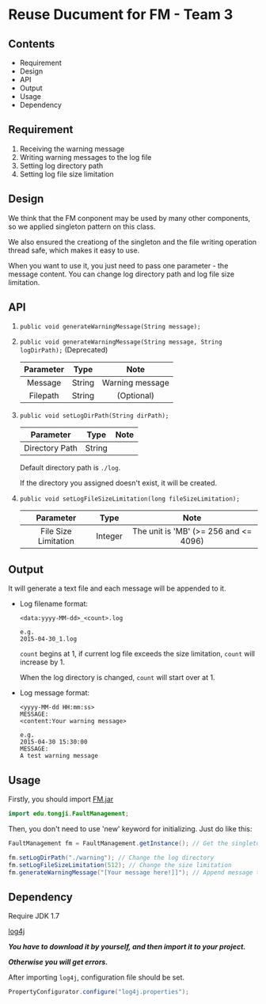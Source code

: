 Reuse Ducument for FM - Team 3
==============================

## Contents

- Requirement
- Design
- API
- Output
- Usage
- Dependency

## Requirement

1. Receiving the warning message
2. Writing warning messages to the log file
3. Setting log directory path
4. Setting log file size limitation

## Design

We think that the FM conponent may be used by many other components, so we applied singleton pattern on this class.

We also ensured the creationg of the singleton and the file writing operation thread safe, which makes it easy to use.

When you want to use it, you just need to pass one parameter - the message content. You can change log directory path and log file size limitation.

## API

1. `public void generateWarningMessage(String message);`
2. `public void generateWarningMessage(String message, String logDirPath);` (Deprecated)

    | Parameter | Type | Note |
    | :------:| :------: | :------: |
    | Message | String | Warning message |
    | Filepath | String | (Optional) |

3. `public void setLogDirPath(String dirPath);`

    | Parameter | Type | Note |
    | :------:| :------: | :------: |
    | Directory Path | String |  |

    Default directory path is `./log`.

    If the directory you assigned doesn't exist, it will be created.

4. `public void setLogFileSizeLimitation(long fileSizeLimitation);`

    | Parameter | Type | Note |
    | :------:| :------: | :------: |
    | File Size Limitation | Integer | The unit is 'MB' (>= 256 and <= 4096) |

## Output

It will generate a text file and each message will be appended to it.

- Log filename format:

    ```
    <data:yyyy-MM-dd>_<count>.log

    e.g.
    2015-04-30_1.log
    ```

    `count` begins at 1, if current log file exceeds the size limitation, `count` will increase by 1.

    When the log directory is changed, `count` will start over at 1.

- Log message format:

    ```
    <yyyy-MM-dd HH:mm:ss>
    MESSAGE:
    <content:Your warning message>

    e.g.
    2015-04-30 15:30:00
    MESSAGE:
    A test warning message

    ```

## Usage

Firstly, you should import [FM.jar](https://github.com/TJSoftwareReuse/2012T03/releases/download/v1.2/FM.jar)

```java
import edu.tongji.FaultManagement;
```

Then, you don't need to use 'new' keyword for initializing. Just do like this:

```java
FaultManagement fm = FaultManagement.getInstance(); // Get the singleton instance

fm.setLogDirPath("./warning"); // Change the log directory
fm.setLogFileSizeLimitation(512); // Change the size limitation
fm.generateWarningMessage("[Your message here!]]"); // Append message to the log file
```

## Dependency

Require JDK 1.7

[log4j](https://github.com/apache/log4j)

___You have to download it by yourself, and then import it to your project.___

___Otherwise you will get errors.___

After importing `log4j`, configuration file should be set.

```java
PropertyConfigurator.configure("log4j.properties");
```
